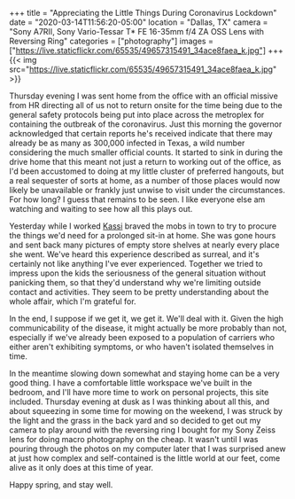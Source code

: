 +++
title = "Appreciating the Little Things During Coronavirus Lockdown"
date = "2020-03-14T11:56:20-05:00"
location = "Dallas, TX"
camera = "Sony A7RII, Sony Vario-Tessar T* FE 16-35mm f/4 ZA OSS Lens with Reversing Ring"
categories = ["photography"]
images = ["https://live.staticflickr.com/65535/49657315491_34ace8faea_k.jpg"]
+++
{{< img src="https://live.staticflickr.com/65535/49657315491_34ace8faea_k.jpg" >}}
<!--more-->
Thursday evening I was sent home from the office with an official missive from HR directing all of us not to return onsite for the time being due to the general safety protocols being put into place across the metroplex for containing the outbreak of the coronavirus. Just this morning the governor acknowledged that certain reports he's received indicate that there may already be as many as 300,000 infected in Texas, a wild number considering the much smaller official counts. It started to sink in during the drive home that this meant not just a return to working out of the office, as I'd been accustomed to doing at my little cluster of preferred hangouts, but a real sequester of sorts at home, as a number of those places would now likely be unavailable or frankly just unwise to visit under the circumstances. For how long? I guess that remains to be seen. I like everyone else am watching and waiting to see how all this plays out.

Yesterday while I worked [Kassi](http://kassiblogtoo.blogspot.com) braved the mobs in town to try to procure the things we'd need for a prolonged sit-in at home. She was gone hours and sent back many pictures of empty store shelves at nearly every place she went. We've heard this experience described as surreal, and it's certainly not like anything I've ever experienced. Together we tried to impress upon the kids the seriousness of the general situation without panicking them, so that they'd understand why we're limiting outside contact and activities. They seem to be pretty understanding about the whole affair, which I'm grateful for. 

In the end, I suppose if we get it, we get it. We'll deal with it. Given the high communicability of the disease, it might actually be more probably than not, especially if we've already been exposed to a population of carriers who either aren't exhibiting symptoms, or who haven't isolated themselves in time.

In the meantime slowing down somewhat and staying home can be a very good thing. I have a comfortable little workspace we've built in the bedroom, and I'll have more time to work on personal projects, this site included. Thursday evening at dusk as I was thinking about all this, and about squeezing in some time for mowing on the weekend, I was struck by the light and the grass in the back yard and so decided to get out my camera to play around with the reversing ring I bought for my Sony Zeiss lens for doing macro photography on the cheap. It wasn't until I was pouring through the photos on my computer later that I was surprised anew at just how complex and self-contained is the little world at our feet, come alive as it only does at this time of year.

Happy spring, and stay well.

<div id="gallery" style="display:none;">
		<img alt="Acorn in our Wild Herb Garden" src="https://live.staticflickr.com/65535/49656769313_87f8ffe6ba.jpg"
			data-image="https://live.staticflickr.com/65535/49656769313_7618f7234f_k.jpg">
		<img alt="Wishes Granted" src="https://live.staticflickr.com/65535/49656776338_d67d37ee48.jpg"
			data-image="https://live.staticflickr.com/65535/49656776338_3b85ebd51b_k.jpg">
		<img alt="I Don't Really Like This Picture" src="https://live.staticflickr.com/65535/49657587682_1553f46fc7.jpg"
			data-image="https://live.staticflickr.com/65535/49657587682_cfb22d57fa_k.jpg">
		<img alt="Leaf of Mint" src="https://live.staticflickr.com/65535/49657593032_e74f7190ca.jpg"
			data-image="https://live.staticflickr.com/65535/49657593032_7b2a06bb16_k.jpg">
		<img alt="An Oak Bud" src="https://live.staticflickr.com/65535/49657315491_b279e7e058.jpg"
			data-image="https://live.staticflickr.com/65535/49657315491_34ace8faea_k.jpg">
		<img alt="Those Tiny Purple Flowers in the Grass" src="https://live.staticflickr.com/65535/49657586977_8dd8cef389.jpg"
			data-image="https://live.staticflickr.com/65535/49657586977_77fd8bac0c_k.jpg">
		<img alt="Deep Green" src="https://live.staticflickr.com/65535/49656762528_d3a2807969.jpg"
			data-image="https://live.staticflickr.com/65535/49656762528_7eda15366d_k.jpg">
		<img alt="Spider Climbing a Dandelion" src="https://live.staticflickr.com/65535/49656764328_d9d09f7e3f.jpg"
			data-image="https://live.staticflickr.com/65535/49656764328_10799fb09e_k.jpg">
		<img alt="Sentinels" src="https://live.staticflickr.com/65535/49657307016_d78d35e4a9.jpg"
			data-image="https://live.staticflickr.com/65535/49657307016_8cae4a9c6a_k.jpg">
		<img alt="The Little World" src="https://live.staticflickr.com/65535/49657312711_97d7c7ed8a.jpg"
			data-image="https://live.staticflickr.com/65535/49657312711_06143cb666_k.jpg">
		<img alt="Things That Get Mowed" src="https://live.staticflickr.com/65535/49657308181_d04c3182e7.jpg"
			data-image="https://live.staticflickr.com/65535/49657308181_139f054817_k.jpg">
		<img alt="Dessicated Rose" src="https://live.staticflickr.com/65535/49656768638_7060dce027.jpg"
			data-image="https://live.staticflickr.com/65535/49656768638_94904ffbc0_k.jpg">
		<img alt="Future Stinger" src="https://live.staticflickr.com/65535/49657314931_87511c992e.jpg"
			data-image="https://live.staticflickr.com/65535/49657314931_c0e206ba7b_k.jpg">
		<img alt="Trash Rose and Lights" src="https://live.staticflickr.com/65535/49657591657_61c697956e.jpg"
			data-image="https://live.staticflickr.com/65535/49657591657_85fbea8813_k.jpg">
		<img alt="Tears of a Rose" src="https://live.staticflickr.com/65535/49657592332_8ce74cd872.jpg"
			data-image="https://live.staticflickr.com/65535/49657592332_4439dcc8dc_k.jpg">
		<img alt="Oak Buds Leafing Out" src="https://live.staticflickr.com/65535/49656768948_2e95c84f6a.jpg"
			data-image="https://live.staticflickr.com/65535/49656768948_c535db98a9_k.jpg">
		<img alt="A Fountain" src="https://live.staticflickr.com/65535/49656765273_683866fcf7.jpg"
			data-image="https://live.staticflickr.com/65535/49656765273_cc92899493_k.jpg">
		<img alt="Grassy Flower and Twig" src="https://live.staticflickr.com/65535/49657305136_cf3102e53b.jpg"
			data-image="https://live.staticflickr.com/65535/49657305136_0a4c31b802_k.jpg">
		<img alt="Mint" src="https://live.staticflickr.com/65535/49656776853_a25c9bb26d.jpg"
			data-image="https://live.staticflickr.com/65535/49656776853_5fb30a3f53_k.jpg">
		<img alt="Clover" src="https://live.staticflickr.com/65535/49657304106_d8f4fc663b.jpg"
			data-image="https://live.staticflickr.com/65535/49657304106_263e6fc689_k.jpg">
		<img alt="Cups of Cups" src="https://live.staticflickr.com/65535/49656764873_5f1f2c458d.jpg"
			data-image="https://live.staticflickr.com/65535/49656764873_4021a06766_k.jpg">
		<img alt="Purple Flower Macro Pano" src="https://live.staticflickr.com/65535/49657584847_21740986d6.jpg"
			data-image="https://live.staticflickr.com/65535/49657584847_d354dcb157_k.jpg">
		<img alt="Dandelion, Gone to Seed" src="https://live.staticflickr.com/65535/49657583047_1f524995ee.jpg"
			data-image="https://live.staticflickr.com/65535/49657583047_fb74ab07e1_k.jpg">
		<img alt="Rose, New Leaves" src="https://live.staticflickr.com/65535/49657314101_23a612f21a.jpg"
			data-image="https://live.staticflickr.com/65535/49657314101_21c56499dc_k.jpg">
		<img alt="Dandelion Profile, Suitable for a Desktop Pic" src="https://live.staticflickr.com/65535/49656763388_97c4f9e359.jpg"
			data-image="https://live.staticflickr.com/65535/49656763388_a118c43aa6_k.jpg">
		<img alt="Yard Lettuce" src="https://live.staticflickr.com/65535/49657313216_66781f8d92.jpg"
			data-image="https://live.staticflickr.com/65535/49657313216_f9d1ded2b2_k.jpg">
		<img alt="Spores" src="https://live.staticflickr.com/65535/49657308626_f6d4842dc2.jpg"
			data-image="https://live.staticflickr.com/65535/49657308626_767feda9e2_k.jpg">
</div>

